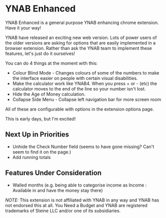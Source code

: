 YNAB Enhanced
=============

YNAB Enhanced is a general purpose YNAB enhancing chrome extension. Have it your way!

YNAB have released an exciting new web version. Lots of power users of the older
versions are asking for options that are easily implemented in a browser extension.
Rather than ask the YNAB team to implement these features, let's just do it
ourselves!

You can do 4 things at the moment with this:

- Colour Blind Mode - Changes colours of some of the numbers to make the interface easier on people with certain visual disabilities.
- Make the calculator work like YNAB4. When you press + or - (etc) the calculator moves to the end of the line so your number isn't lost.
- Hide the Age of Money calculation.
- Collapse Side Menu - Collapse left navigation bar for more screen room

All of these are configurable with options in the extension options page.

This is early days, but I'm excited!

Next Up in Priorities
---------------------

- Unhide the Check Number field (seems to have gone missing? Can't seem to find it on the page.)
- Add running totals

Features Under Consideration
----------------------------

- Walled months (e.g. being able to categorise income as Income : Available in <whatever month you want> and have the money stay there)

*NOTE:* This extension is not affiliated with YNAB in any way and YNAB has not endorsed this at all. You Need a Budget and YNAB are registered trademarks of Steine LLC and/or one of its subsidiaries.
